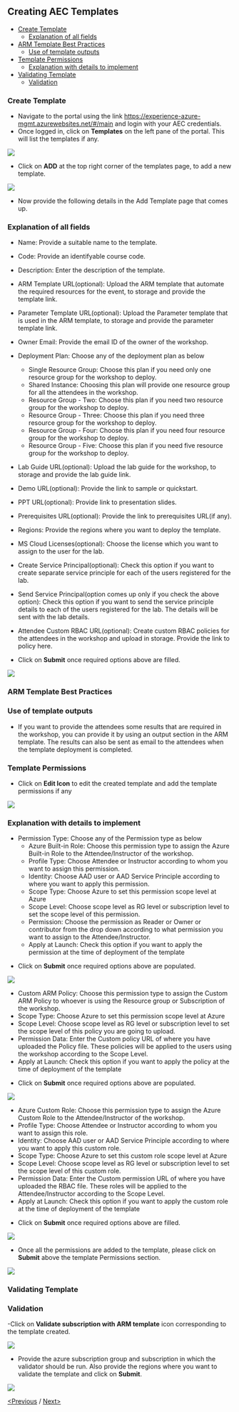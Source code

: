 ## Creating AEC Templates
  * [Create Template](#create-template)
    * [Explanation of all fields](#explanation-of-all-fields)
  * [ARM Template Best Practices](#arm-template-best-practices)
    * [Use of template outputs](#use-of-template-outputs)
  * [Template Permissions](#template-permissions)
    * [Explanation with details to implement](#explanation-with-details-to-implement)
  * [Validating Template](#validating-template)
    * [Validation](#validation)
    
 ### Create Template
- Navigate to the portal using the link https://experience-azure-mgmt.azurewebsites.net/#/main and login with your AEC credentials.  
- Once logged in, click on **Templates** on the left pane of the portal. This will list the templates if any.  

<img src="/Images/templates.png"/>

- Click on **ADD** at the top right corner of the templates page, to add a new template.  

<img src="/Images/add_template.png"/>

- Now provide the following details in the Add Template page that comes up.  
### Explanation of all fields
* Name: Provide a suitable name to the template.
* Code: Provide an identifyable course code.
* Description: Enter the description of the template.  
* ARM Template URL(optional): Upload the ARM template that automate the required resources for the event, to storage and provide the template link.  
* Parameter Template URL(optional): Upload the Parameter template that is used in the ARM template, to storage and provide the parameter template link.  
* Owner Email: Provide the email ID of the owner of the workshop.  
* Deployment Plan: Choose any of the deployment plan as below
  * Single Resource Group: Choose this plan if you need only one resource group for the workshop to deploy.
  * Shared Instance: Choosing this plan will provide one resource group for all the attendees in the workshop.
  * Resource Group - Two: Choose this plan if you need two resource group for the workshop to deploy.
  * Resource Group - Three: Choose this plan if you need three resource group for the workshop to deploy.
  * Resource Group - Four: Choose this plan if you need four resource group for the workshop to deploy.   
  * Resource Group - Five: Choose this plan if you need five resource group for the workshop to deploy.

* Lab Guide URL(optional): Upload the lab guide for the workshop, to storage and provide the lab guide link. 
* Demo URL(optional): Provide the link to sample or quickstart.  
* PPT URL(optional): Provide link to presentation slides.  
* Prerequisites URL(optional): Provide the link to prerequisites URL(if any).  
* Regions: Provide the regions where you want to deploy the template.
* MS Cloud Licenses(optional): Choose the license which you want to assign to the user for the lab.
* Create Service Principal(optional): Check this option if you want to create separate service principle for each of the users registered for the lab.
* Send Service Principal(option comes up only if you check the above option): Check this option if you want to send the service principle details to each of the users registered for the lab. The details will be sent with the lab details.
* Attendee Custom RBAC URL(optional): Create custom RBAC policies for the attendees in the workshop and upload in storage. Provide the link to policy here. 

- Click on **Submit** once required options above are filled.

<img src="/Images/add_template_details.png"/>

### ARM Template Best Practices
### Use of template outputs
- If you want to provide the attendees some results that are required in the workshop, you can provide it by using an output section in the ARM template. The results can also be sent as email to the attendees when the template deployment is completed.  

### Template Permissions

- Click on **Edit Icon** to edit the created template and add the template permissions if any

<img src="/Images/Template_Edit.png"/>

### Explanation with details to implement 
* Permission Type: Choose any of the Permission type as below
  * Azure Built-in Role: Choose this permission type to assign the Azure Built-in Role to the Attendee/Instructor of the workshop.
   * Profile Type: Choose Attendee or Instructor according to whom you want to assign this permission.
   * Identity: Choose AAD user or AAD Service Principle according to where you want to apply this permission.
   * Scope Type: Choose Azure to set this permission scope level at Azure
   * Scope Level: Choose scope level as RG level or subscription level to set the scope level of this permission.
   * Permission: Choose the permission as Reader or Owner or contributor from the drop down according to what permission you want to assign to the Attendee/Instructor.
   * Apply at Launch: Check this option if you want to apply the permission at the time of deployment of the template

- Click on **Submit** once required options above are populated.
 
<img src="/Images/Azure_built-in_role.png"/>

  * Custom ARM Policy: Choose this permission type to assign the Custom ARM Policy to whoever is using the Resource group or Subscription of the workshop.
   * Scope Type: Choose Azure to set this permission scope level at Azure
   * Scope Level: Choose scope level as RG level or subscription level to set the scope level of this policy you are going to upload.
   * Permission Data: Enter the Custom policy URL of where you have uploaded the Policy file. These policies will be applied to the users using the workshop according to the Scope Level.
   * Apply at Launch: Check this option if you want to apply the policy at the time of deployment of the template

- Click on **Submit** once required options above are populated.
 
<img src="/Images/Custom_policy.png"/>

 * Azure Custom Role: Choose this permission type to assign the Azure Custom Role to the Attendee/Instructor of the workshop.
  * Profile Type: Choose Attendee or Instructor according to whom you want to assign this role.
  * Identity: Choose AAD user or AAD Service Principle according to where you want to apply this custom role.
  * Scope Type: Choose Azure to set this custom role scope level at Azure
  * Scope Level: Choose scope level as RG level or subscription level to set the scope level of this custom role.
  * Permission Data: Enter the Custom permission URL of where you have uploaded the RBAC file. These roles will be applied to the Attendee/Instructor according to the Scope Level.
  * Apply at Launch: Check this option if you want to apply the custom role at the time of deployment of the template

- Click on **Submit** once required options above are filled.
 
<img src="/Images/custom_role.png"/>

- Once all the permissions are added to the template, please click on **Submit** above the template Permissions section.  

<img src="/Images/permissions_template.png"/>

### Validating Template
### Validation
-Click on **Validate subscription with ARM template** icon corresponding to the template created.  

<img src="/Images/Template_validate.png"/>

- Provide the azure subscription group and subscription in which the validator should be run. Also provide the regions where you want to validate the template and click on **Submit**.  

<img src="/Images/validation_details.png"/>

[<Previous](https://github.com/Suraj2093/Azure-Experience-Centre/blob/master/docs/Getting%20Started.md) /
[Next>](https://github.com/Suraj2093/Azure-Experience-Centre/blob/master/docs/Creating-and-Managing-ODL%E2%80%99s.md)


